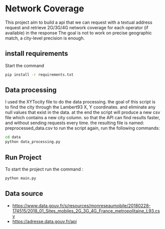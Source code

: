# Network Coverage
This project aim to build a api that we can request with
a textual address request and retrieve 2G/3G/4G 
network coverage for each operator (if available)
in the response
The goal is not to work on precise geographic match,
a city-level precision is enough.

## install requirements 
Start the command 
```sh
pip install -r requirements.txt
```

## Data processing
I used the XYTocity file to do the data processing.
the goal of this script is to find the city through the Lambert93 X, Y coordinates.
and eliminate any null values that exist in the data.
at the end the script will produce a new csv file which contains a new city column.
so that the API can find results faster, and without sending requests every time.
the resulting file is named: preprocessed_data.csv
to run the script again, run the following commands:
```sh
cd data
python data_processing.py
```
## Run Project
To start the project run the command :
```sh
python main.py
```
## Data source
- https://www.data.gouv.fr/s/resources/monreseaumobile/20180228-174515/2018_01_Sites_mobiles_2G_3G_4G_France_metropolitaine_L93.csv
- https://adresse.data.gouv.fr/api
